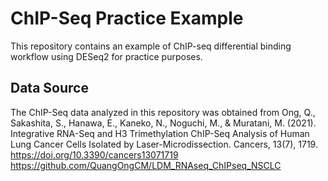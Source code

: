 # ChIP-Seq Practice Example

This repository contains an example of ChIP-seq differential binding workflow using DESeq2 for practice purposes.

## Data Source
The ChIP-Seq data analyzed in this repository was obtained from 
Ong, Q., Sakashita, S., Hanawa, E., Kaneko, N., Noguchi, M., & Muratani, M. (2021). Integrative RNA-Seq and H3 Trimethylation ChIP-Seq Analysis of Human Lung Cancer Cells Isolated by Laser-Microdissection. Cancers, 13(7), 1719. https://doi.org/10.3390/cancers13071719
https://github.com/QuangOngCM/LDM_RNAseq_ChIPseq_NSCLC





